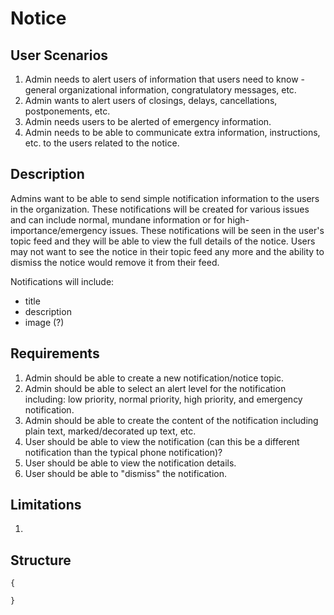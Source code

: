 Notice
======

User Scenarios
--------------
1. Admin needs to alert users of information that users need to know - general organizational information, congratulatory messages, etc.
2. Admin wants to alert users of closings, delays, cancellations, postponements, etc.
3. Admin needs users to be alerted of emergency information.
4. Admin needs to be able to communicate extra information, instructions, etc. to the users related to the notice.

Description
-----------
Admins want to be able to send simple notification information to the users in the organization. These notifications will be created for various issues and can include normal, mundane information or for high-importance/emergency issues.  These notifications will be seen in the user's topic feed and they will be able to view the full details of the notice.  Users may not want to see the notice in their topic feed any more and the ability to dismiss the notice would remove it from their feed.

Notifications will include:
- title
- description
- image (?)

Requirements
------------
1. Admin should be able to create a new notification/notice topic.
2. Admin should be able to select an alert level for the notification including: low priority, normal priority, high priority, and emergency notification.
3. Admin should be able to create the content of the notification including plain text, marked/decorated up text, etc.
4. User should be able to view the notification (can this be a different notification than the typical phone notification)?
5. User should be able to view the notification details.
6. User should be able to "dismiss" the notification.

Limitations
-----------
1. 

Structure
---------
```
{

}
```
